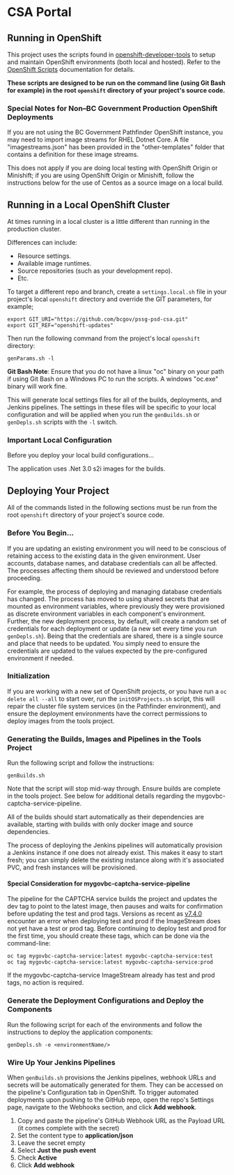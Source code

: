 CSA Portal
=================

## Running in OpenShift

This project uses the scripts found in [openshift-developer-tools](https://github.com/BCDevOps/openshift-developer-tools) to setup and maintain OpenShift environments (both local and hosted).  Refer to the [OpenShift Scripts](https://github.com/BCDevOps/openshift-developer-tools/blob/master/bin/README.md) documentation for details.

**These scripts are designed to be run on the command line (using Git Bash for example) in the root `openshift` directory of your project's source code.**

### Special Notes for Non–BC Government Production OpenShift Deployments

If you are not using the BC Government Pathfinder OpenShift instance, you may need to import image streams for RHEL Dotnet Core.  A file "imagestreams.json" has been provided in the "other-templates" folder that contains a definition for these image streams.

This does not apply if you are doing local testing with OpenShift Origin or Minishift; if you are using OpenShift Origin or Minishift, follow the instructions below for the use of Centos as a source image on a local build.

## Running in a Local OpenShift Cluster

At times running in a local cluster is a little different than running in the production cluster.

Differences can include:
* Resource settings.
* Available image runtimes.
* Source repositories (such as your development repo).
* Etc.

To target a different repo and branch, create a `settings.local.sh` file in your project's local `openshift` directory and override the GIT parameters, for example;
```
export GIT_URI="https://github.com/bcgov/pssg-psd-csa.git"
export GIT_REF="openshift-updates"
```

Then run the following command from the project's local `openshift` directory:
```
genParams.sh -l
```

**Git Bash Note**: Ensure that you do not have a linux "oc" binary on your path if using Git Bash on a Windows PC to run the scripts.  A windows "oc.exe" binary will work fine.

This will generate local settings files for all of the builds, deployments, and Jenkins pipelines.
The settings in these files will be specific to your local configuration and will be applied when you run the `genBuilds.sh` or `genDepls.sh` scripts with the `-l` switch.

### Important Local Configuration 

Before you deploy your local build configurations...

The application uses .Net 3.0 s2i images for the builds.

## Deploying Your Project

All of the commands listed in the following sections must be run from the root `openshift` directory of your project's source code.

### Before You Begin...

If you are updating an existing environment you will need to be conscious of retaining access to the existing data in the given environment.  User accounts, database names, and database credentials can all be affected.  The processes affecting them should be reviewed and understood before proceeding.

For example, the process of deploying and managing database credentials has changed.  The process has moved to using shared secrets that are mounted as environment variables, where previously they were provisioned as discrete environment variables in each component's environment.  Further, the new deployment process, by default, will create a random set of credentials for each deployment or update (a new set every time you run `genDepls.sh`).  Being that the credentials are shared, there is a single source and place that needs to be updated.  You simply need to ensure the credentials are updated to the values expected by the pre-configured environment if needed.

### Initialization

If you are working with a new set of OpenShift projects, or you have run a `oc delete all --all` to start over, run the `initOSProjects.sh` script, this will repair the cluster file system services (in the Pathfinder environment), and ensure the deployment environments have the correct permissions to deploy images from the tools project.

### Generating the Builds, Images and Pipelines in the Tools Project

Run the following script and follow the instructions:

```
genBuilds.sh
```

Note that the script will stop mid-way through.  Ensure builds are complete in the tools project.  See below for additional details regarding the mygovbc-captcha-service-pipeline.

All of the builds should start automatically as their dependencies are available, starting with builds with only docker image and source dependencies.

The process of deploying the Jenkins pipelines will automatically provision a Jenkins instance if one does not already exist.  This makes it easy to start fresh; you can simply delete the existing instance along with it's associated PVC, and fresh instances will be provisioned.

#### Special Consideration for mygovbc-captcha-service-pipeline

The pipeline for the CAPTCHA service builds the project and updates the dev tag to point to the latest image, then pauses and waits for confirmation before updating the test and prod tags.  Versions as recent as [v7.4.0](https://github.com/bcgov/MyGovBC-CAPTCHA-Service/releases/tag/v7.4.0) encounter an error when deploying test and prod if the ImageStream does not yet have a test or prod tag.  Before continuing to deploy test and prod for the first time, you should create these tags, which can be done via the command-line:

```
oc tag mygovbc-captcha-service:latest mygovbc-captcha-service:test
oc tag mygovbc-captcha-service:latest mygovbc-captcha-service:prod
```

If the mygovbc-captcha-service ImageStream already has test and prod tags, no action is required.

### Generate the Deployment Configurations and Deploy the Components

Run the following script for each of the environments and follow the instructions to deploy the application components:

```
genDepls.sh -e <environmentName/>
```

### Wire Up Your Jenkins Pipelines

When `genBuilds.sh` provisions the Jenkins pipelines, webhook URLs and secrets will be automatically generated for them.  They can be accessed on the pipeline's Configuration tab in OpenShift.  To trigger automated deployments upon pushing to the GitHub repo, open the repo's Settings page, navigate to the Webhooks section, and click **Add webhook**.

1. Copy and paste the pipeline's GitHub Webhook URL as the Payload URL (it comes complete with the secret)
2. Set the content type to **application/json**
3. Leave the secret empty
4. Select **Just the push event**
5. Check **Active**
6. Click **Add webhook**
